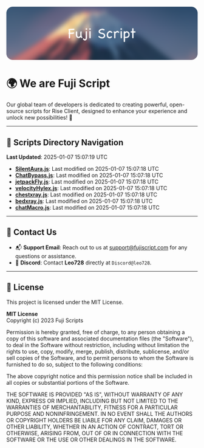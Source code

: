 ![Banner](.github/b.webp)

# 🌍 **We are Fuji Script**

Our global team of developers is dedicated to creating powerful, open-source scripts for Rise Client, designed to enhance your experience and unlock new possibilities! 🌟

---
<!-- SCRIPTS_NAVIGATION_START -->
## 📂 **Scripts Directory Navigation**

**Last Updated**: 2025-01-07 15:07:19 UTC

- **[SilentAura.js](scripts/SilentAura.js)**: Last modified on 2025-01-07 15:07:18 UTC
- **[ChatBypass.js](scripts/ChatBypass.js)**: Last modified on 2025-01-07 15:07:18 UTC
- **[jetpackFly.js](scripts/jetpackFly.js)**: Last modified on 2025-01-07 15:07:18 UTC
- **[velocityHylex.js](scripts/velocityHylex.js)**: Last modified on 2025-01-07 15:07:18 UTC
- **[chestxray.js](scripts/chestxray.js)**: Last modified on 2025-01-07 15:07:18 UTC
- **[bedxray.js](scripts/bedxray.js)**: Last modified on 2025-01-07 15:07:18 UTC
- **[chatMacro.js](scripts/chatMacro.js)**: Last modified on 2025-01-07 15:07:18 UTC

<!-- SCRIPTS_NAVIGATION_END -->

---

## 💬 **Contact Us**  
- 📬 **Support Email**: Reach out to us at [support@fujiscript.com](mailto:support@fujiscript.com) for any questions or assistance.  
- 💬 **Discord**: Contact **Leo728** directly at `Discord@leo728`.

---

## 📜 **License**

This project is licensed under the MIT License.  

**MIT License**  
Copyright (c) 2023 Fuji Scripts  

Permission is hereby granted, free of charge, to any person obtaining a copy of this software and associated documentation files (the "Software"), to deal in the Software without restriction, including without limitation the rights to use, copy, modify, merge, publish, distribute, sublicense, and/or sell copies of the Software, and to permit persons to whom the Software is furnished to do so, subject to the following conditions:  

The above copyright notice and this permission notice shall be included in all copies or substantial portions of the Software.  

THE SOFTWARE IS PROVIDED "AS IS", WITHOUT WARRANTY OF ANY KIND, EXPRESS OR IMPLIED, INCLUDING BUT NOT LIMITED TO THE WARRANTIES OF MERCHANTABILITY, FITNESS FOR A PARTICULAR PURPOSE AND NONINFRINGEMENT. IN NO EVENT SHALL THE AUTHORS OR COPYRIGHT HOLDERS BE LIABLE FOR ANY CLAIM, DAMAGES OR OTHER LIABILITY, WHETHER IN AN ACTION OF CONTRACT, TORT OR OTHERWISE, ARISING FROM, OUT OF OR IN CONNECTION WITH THE SOFTWARE OR THE USE OR OTHER DEALINGS IN THE SOFTWARE.  
